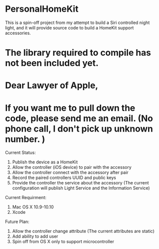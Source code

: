 PersonalHomeKit
===============

This is a spin-off project from my attempt to build a Siri controlled night light, and it will provide source code to build a HomeKit support accessories. 

# The library required to compile has not been included yet. 
# Dear Lawyer of Apple, 
# If you want me to pull down the code, please send me an email. (No phone call, I don't pick up unknown number. )

Current Status: 
1. Publish the device as a HomeKit
2. Allow the controller (iOS device) to pair with the accessory
3. Allow the controller connect with the accessory after pair
4. Record the paired controllers UUID and public keys
4. Provide the controller the service about the accessory (The current configuration will publish Light Service and the Information Service)

Current Requirment: 
1. Mac OS X 10.9-10.10
2. Xcode
 
Future Plan: 
1. Allow the controller change attribute (The current attributes are static)
2. Add ability to add user
3. Spin off from OS X only to support microcontroller
